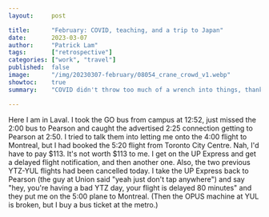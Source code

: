 ```yaml
---
layout:     post

title:      "February: COVID, teaching, and a trip to Japan"
date:       2023-03-07
author:     "Patrick Lam"
tags:       ["retrospective"]
categories: ["work", "travel"]
published:  false
image:      "/img/20230307-february/08054_crane_crowd_v1.webp"
showtoc:    true
summary:    "COVID didn't throw too much of a wrench into things, thankfully. Second month of teaching for Winter 2023, including reading week and a trip to Japan."

---
```

 Here I am in Laval. I took the GO bus from campus at 12:52, just missed the 2:00 bus to Pearson and caught the advertised 2:25 connection getting to Pearson at 2:50. I tried to talk them into letting me onto the 4:00 flight to Montreal, but I had booked the 5:20 flight from Toronto City Centre. Nah, I'd have to pay $113. It's not worth $113 to me. I get on the UP Express and get a delayed flight notification, and then another one. Also, the two previous YTZ-YUL flights had been cancelled today. I take the UP Express back to Pearson (the guy at Union said "yeah just don't tap anywhere") and say "hey, you're having a bad YTZ day, your flight is delayed 80 minutes" and they put me on the 5:00 plane to Montreal. (Then the OPUS machine at YUL is broken, but I buy a bus ticket at the metro.)
 